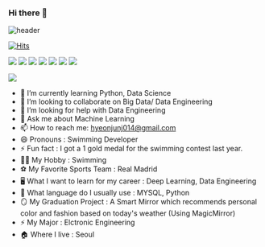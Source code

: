 ### Hi there 👋
![header](https://capsule-render.vercel.app/api?type=waving&color=gradient&height=300&section=header&text=HyunJun%20Jin&fontSize=90)

[![Hits](https://hits.seeyoufarm.com/api/count/incr/badge.svg?url=https%3A%2F%2Fgithub.com%2Fgjbae1212%2Fhit-counter)](https://hits.seeyoufarm.com)

<img src="https://img.shields.io/badge/MySQL-4479A1?style=for-the-badge&logo=MySQL&logoColor=white">
<img src="https://img.shields.io/badge/Oracle-F80000?style=for-the-badge&logo=Oracle&logoColor=white">
<img src="https://img.shields.io/badge/github-181717?style=for-the-badge&logo=github&logoColor=white">
<img src="https://img.shields.io/badge/Python-1825?style=for-the-badge&logo=Python&logoColor=white">
<img src="https://img.shields.io/badge/Django-AA6?style=for-the-badge&logo=Django&logoColor=white">
<img src="https://img.shields.io/badge/MagicMirror-B56?style=for-the-badge&logo=Magicmirror&logoColor=white">
<img src="https://img.shields.io/badge/Opencv-256417?style=for-the-badge&logo=Opencv&logoColor=white">



<a href="https://www.instagram.com/j1n_stagram/"><img src="https://img.shields.io/badge/Instagram-E4405F?style=flat-square&logo=Instagram&logoColor=white&link=https://www.instagram.com/hongssup"/></a>




- 🌱 I’m currently learning Python, Data Science
- 👯 I’m looking to collaborate on Big Data/ Data Engineering
- 🤔 I’m looking for help with Data Engineering
- 💬 Ask me about Machine Learning
- 📫 How to reach me: hyeonjunj014@gmail.com
- 😄 Pronouns : Swimming Developer 
- ⚡ Fun fact : I got a 1 gold medal for the swimming contest last year.
- 🏊‍♂️ My Hobby : Swimming
- ⚽ My Favorite Sports Team : Real Madrid
- 🖥️ What I want to learn for my career : Deep Learning, Data Engineering
- 🔢 What language do I usually use : MYSQL, Python
- 🪞 My Graduation Project : A Smart Mirror which recommends personal color and fashion based on today's weather (Using MagicMirror) 
- ⚡ My Major : Elctronic Engineering 
- 🏠 Where I live : Seoul
